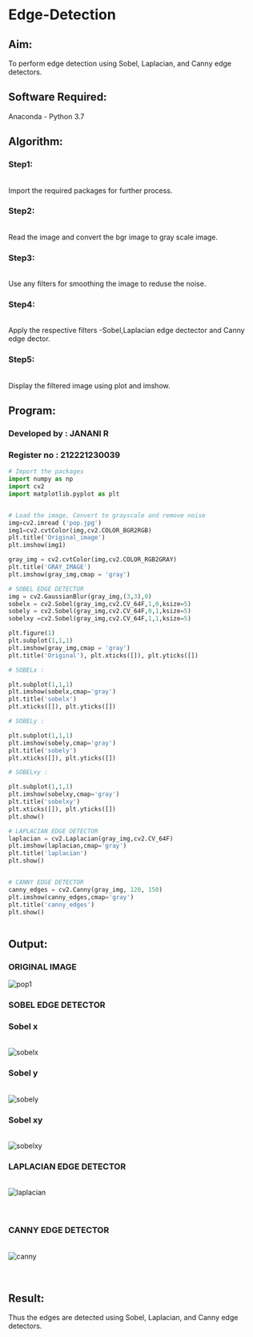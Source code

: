 # Edge-Detection
## Aim:
To perform edge detection using Sobel, Laplacian, and Canny edge detectors.

## Software Required:
Anaconda - Python 3.7

## Algorithm:
### Step1:
<br>Import the required packages for further process.


### Step2:
<br>Read the image and convert the bgr image to gray scale image.

### Step3:
<br>Use any filters for smoothing the image to reduse the noise.

### Step4:
<br>Apply the respective filters -Sobel,Laplacian edge dectector and Canny edge dector.

### Step5:
<br>Display the filtered image using plot and imshow.

 
## Program:
### Developed by : JANANI R
### Register no : 212221230039
``` Python
# Import the packages
import numpy as np
import cv2
import matplotlib.pyplot as plt


# Load the image, Convert to grayscale and remove noise
img=cv2.imread ('pop.jpg')
img1=cv2.cvtColor(img,cv2.COLOR_BGR2RGB)
plt.title('Original_image')
plt.imshow(img1)

gray_img = cv2.cvtColor(img,cv2.COLOR_RGB2GRAY)
plt.title('GRAY_IMAGE')
plt.imshow(gray_img,cmap = 'gray')

# SOBEL EDGE DETECTOR
img = cv2.GaussianBlur(gray_img,(3,3),0)
sobelx = cv2.Sobel(gray_img,cv2.CV_64F,1,0,ksize=5)
sobely = cv2.Sobel(gray_img,cv2.CV_64F,0,1,ksize=5)
sobelxy =cv2.Sobel(gray_img,cv2.CV_64F,1,1,ksize=5)

plt.figure(1)
plt.subplot(1,1,1)
plt.imshow(gray_img,cmap = 'gray')
plt.title('Original'), plt.xticks([]), plt.yticks([])

# SOBELx : 

plt.subplot(1,1,1)
plt.imshow(sobelx,cmap='gray')
plt.title('sobelx')
plt.xticks([]), plt.yticks([])

# SOBELy : 

plt.subplot(1,1,1)
plt.imshow(sobely,cmap='gray')
plt.title('sobely')
plt.xticks([]), plt.yticks([])

# SOBELxy : 

plt.subplot(1,1,1)
plt.imshow(sobelxy,cmap='gray')
plt.title('sobelxy')
plt.xticks([]), plt.yticks([])
plt.show()

# LAPLACIAN EDGE DETECTOR
laplacian = cv2.Laplacian(gray_img,cv2.CV_64F)
plt.imshow(laplacian,cmap='gray')
plt.title('laplacian')
plt.show()


# CANNY EDGE DETECTOR
canny_edges = cv2.Canny(gray_img, 120, 150)
plt.imshow(canny_edges,cmap='gray')
plt.title('canny_edges')
plt.show()



```
## Output:
### ORIGINAL IMAGE
![pop1](https://user-images.githubusercontent.com/94288340/235216430-0e5e9740-c1b2-40fb-9de7-89aea76bd1c7.png)

### SOBEL EDGE DETECTOR
### Sobel x
<br>![sobelx](https://user-images.githubusercontent.com/94288340/235216100-de8d402a-e0e0-41ef-aaec-f1a14250eb03.png)
<br>
### Sobel y
<br>![sobely](https://user-images.githubusercontent.com/94288340/235216162-04daa864-3de1-4f11-a03a-8c16169c8b7b.png)
<br>
### Sobel xy
<br>![sobelxy](https://user-images.githubusercontent.com/94288340/235216207-da431f6a-2426-47c7-acc3-bb31b391871a.png)
<br>
### LAPLACIAN EDGE DETECTOR
<br>![laplacian](https://user-images.githubusercontent.com/94288340/235216295-3904c6b9-fae7-4ec3-a295-c666cf2613b9.png)
<br>
<br>
<br>
### CANNY EDGE DETECTOR
<br>![canny](https://user-images.githubusercontent.com/94288340/235216335-b4052856-37d0-4be1-b015-e970adc7bdd8.png)
<br>
<br>
<br>

## Result:
Thus the edges are detected using Sobel, Laplacian, and Canny edge detectors.
